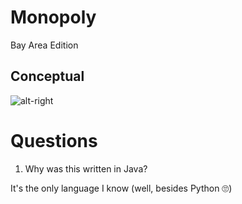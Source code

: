 # Monopoly
Bay Area Edition

## Conceptual

![alt-right](https://github.com/BrianHung/monopoly/conceptual/bay-area-concept-png "Stop hovering over this!")

# Questions

1. Why was this written in Java?

It's the only language I know (well, besides Python 🙄)

